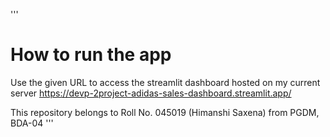 '''
# How to run the app
Use the given URL to access the streamlit dashboard hosted on my current server
https://devp-2project-adidas-sales-dashboard.streamlit.app/

This repository belongs to Roll No. 045019 (Himanshi Saxena) from PGDM, BDA-04
'''
